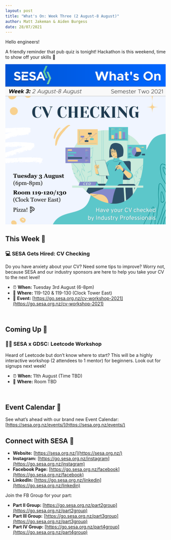```yaml
---
layout: post
title: "What's On: Week Three (2 August-8 August)"
author: Matt Jakeman & Aiden Burgess
date: 28/07/2021
---
```


Hello engineers!

A friendly reminder that pub quiz is tonight! Hackathon is this weekend, time to show off your skills 💪

![Weekly Digest](/img/posts/2021-s2-w3.png)

## This Week 🚀
### 💻 SESA Gets Hired: CV Checking
Do you have anxiety about your CV? Need some tips to improve? Worry not, because SESA and our industry sponsors are here to help you take your CV to the next level!

 - ⏰ **When:** Tuesday 3rd August (6-8pm)
 - 📌 **Where:** 119-120 & 119-130 (Clock Tower East)
 - 🔗 **Event:** [https://go.sesa.org.nz/cv-workshop-2021](https://go.sesa.org.nz/cv-workshop-2021)

<br>

## Coming Up 👀
### 👨‍💻 SESA x GDSC: Leetcode Workshop
Heard of Leetcode but don’t know where to start? This will be a highly interactive workshop (2 attendees to 1 mentor) for beginners. Look out for signups next week!

- ⏰ **When:** 11th August (Time TBD)
- 📌 **Where:** Room TBD

<br>

## Event Calendar 📆
See what’s ahead with our brand new Event Calendar: [https://sesa.org.nz/events/](https://sesa.org.nz/events/)

## Connect with SESA 🔗
 - **Website:** [https://sesa.org.nz/](https://sesa.org.nz/)
 - **Instagram:** [https://go.sesa.org.nz/instagram](https://go.sesa.org.nz/instagram)
 - **Facebook Page:** [https://go.sesa.org.nz/facebook](https://go.sesa.org.nz/facebook)
 - **LinkedIn:** [https://go.sesa.org.nz/linkedin](https://go.sesa.org.nz/linkedin)

Join the FB Group for your part:
 - **Part II Group:** [https://go.sesa.org.nz/part2group](https://go.sesa.org.nz/part2group)
 - **Part III Group:** [https://go.sesa.org.nz/part3group](https://go.sesa.org.nz/part3group)
 - **Part IV Group:** [https://go.sesa.org.nz/part4group](https://go.sesa.org.nz/part4group)